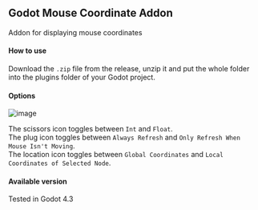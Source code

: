 ## Godot Mouse Coordinate Addon

Addon for displaying mouse coordinates

 #### How to use 

Download the `.zip` file from the release, unzip it and put the whole folder into the plugins folder of your Godot project. 

#### Options 
![image](https://github.com/user-attachments/assets/6e2d14fe-f235-4e27-8319-a2f9fcfe252e)

The scissors icon toggles between `Int` and `Float`. <br/>
The plug icon toggles between `Always Refresh` and `Only Refresh When Mouse Isn't Moving`. <br/>
The location icon toggles between `Global Coordinates` and `Local Coordinates of Selected Node`. <br/>

#### Available version
Tested in Godot 4.3
